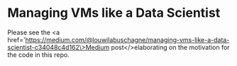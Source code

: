 # Managing VMs like a Data Scientist

Please see the <a href='https://medium.com/@louwjlabuschagne/managing-vms-like-a-data-scientist-c34048c4d162\>Medium post</>elaborating on the motivation for the code in this repo.
